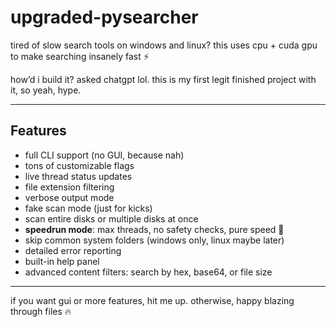 # upgraded-pysearcher

tired of slow search tools on windows and linux? this uses cpu + cuda gpu to make searching insanely fast ⚡

how’d i build it? asked chatgpt lol. this is my first legit finished project with it, so yeah, hype.

---

## Features

- full CLI support (no GUI, because nah)  
- tons of customizable flags  
- live thread status updates  
- file extension filtering  
- verbose output mode  
- fake scan mode (just for kicks)  
- scan entire disks or multiple disks at once  
- **speedrun mode**: max threads, no safety checks, pure speed 🚀  
- skip common system folders (windows only, linux maybe later)  
- detailed error reporting  
- built-in help panel  
- advanced content filters: search by hex, base64, or file size  

---

if you want gui or more features, hit me up. otherwise, happy blazing through files 🔥

